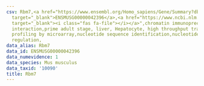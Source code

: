```yaml
---
csv: Rbm7,<a href="https://www.ensembl.org/Homo_sapiens/Gene/Summary?db=core;g=ENSMUSG00000042396"
  target="_blank">ENSMUSG00000042396</a>,<a href="https://www.ncbi.nlm.nih.gov/pubmed/23834426"
  target="_blank"><i class="fas fa-file"></i></a>",chromatin immunoprecipitation assay,direct
  interaction,prime adult stage, liver, Hepatocyte, high throughput transcription
  profiling by microarray,nucleotide sequence identification,nucleotide sequence identification,transcriptional
  regulation,
data_alias: Rbm7
data_id: ENSMUSG00000042396
data_numevidence: 1
data_species: Mus musculus
data_taxid: '10090'
title: Rbm7
---
```

